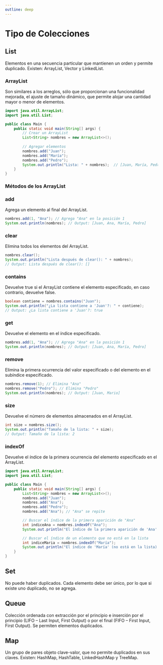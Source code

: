 ```yaml
---
outline: deep
---
```


# Tipo de Colecciones

## List

Elementos en una secuencia particular que mantienen un orden y permite duplicado. Existen: ArrayList, Vector y LinkedList.

### ArrayList

Son similares a los arreglos, sólo que proporcionan una funcionalidad mejorada, el ajuste de tamaño dinámico, que permite alojar una cantidad mayor o menor de elementos.

```java
import java.util.ArrayList;
import java.util.List;

public class Main {
    public static void main(String[] args) {
        // Crear un ArrayList
        List<String> nombres = new ArrayList<>();
        
        // Agregar elementos
        nombres.add("Juan");
        nombres.add("María");
        nombres.add("Pedro");
        System.out.println("Lista: " + nombres);  // [Juan, María, Pedro]
    }
}
```

### Métodos de los ArrayList


### add

Agrega un elemento al final del ArrayList.

```java
nombres.add(1, "Ana"); // Agrega "Ana" en la posición 1
System.out.println(nombres); // Output: [Juan, Ana, María, Pedro]
```

### clear

Elimina todos los elementos del ArrayList.

```java
nombres.clear();
System.out.println("Lista después de clear(): " + nombres);
// Output: Lista después de clear(): []
```

### contains

Devuelve true si el ArrayList contiene el elemento especificado, en caso contrario, devuelve false.

```java
boolean contiene = nombres.contains("Juan");
System.out.println("¿La lista contiene a 'Juan'?: " + contiene);
// Output: ¿La lista contiene a 'Juan'?: true
```

### get

Devuelve el elemento en el índice especificado.

```java
nombres.add(1, "Ana"); // Agrega "Ana" en la posición 1
System.out.println(nombres); // Output: [Juan, Ana, María, Pedro]
```


### remove

Elimina la primera ocurrencia del valor especificado o del elemento en el subíndice especificado.

```java
nombres.remove(1); // Elimina "Ana"
nombres.remove("Pedro"); // Elimina "Pedro"
System.out.println(nombres); // Output: [Juan, Mario]
```

### size

Devuelve el número de elementos almacenados en el ArrayList.

```java
int size = nombres.size();
System.out.println("Tamaño de la lista: " + size);
// Output: Tamaño de la lista: 2
```

### indexOf

Devuelve el índice de la primera ocurrencia del elemento especificado en el ArrayList.

```java
import java.util.ArrayList;
import java.util.List;

public class Main {
    public static void main(String[] args) {
        List<String> nombres = new ArrayList<>();
        nombres.add("Juan");
        nombres.add("Ana");
        nombres.add("Pedro");
        nombres.add("Ana"); // "Ana" se repite

        // Buscar el índice de la primera aparición de "Ana"
        int indiceAna = nombres.indexOf("Ana");
        System.out.println("El índice de la primera aparición de 'Ana': " + indiceAna); // Output: 1

        // Buscar el índice de un elemento que no está en la lista
        int indiceMaria = nombres.indexOf("María");
        System.out.println("El índice de 'María' (no está en la lista): " + indiceMaria); // Output: -1
    }
}
```


## Set

No puede haber duplicados. Cada elemento debe ser único, por lo que si existe uno duplicado, no se agrega.

## Queue

Colección ordenada con extracción por el principio e inserción por el principio (LIFO – Last Input, First Output) o por el final (FIFO – First Input, First Output). Se permiten elementos duplicados.

## Map

Un grupo de pares objeto clave-valor, que no permite duplicados en sus claves. Existen: HashMap, HashTable, LinkedHashMap y TreeMap. 	